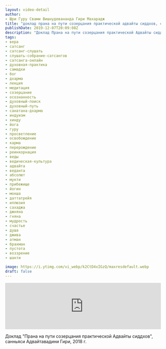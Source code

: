 ```yaml
---
layout: video-detail
author:
- Шри Гуру Свами Вишнудевананда Гири Махарадж
title: "доклад прана на пути созерцания практической адвайты сиддхов, санньяси адвайтавадини гири, 2018 г"
publishDate: 2019-12-07T20:09:08Z
description: "Доклад Прана на пути созерцания практической Адвайты сиддхов, санньяси Адвайтавадини Гири, 2018 г."
tags: 
- вера
- сатсанг
- сатсанг-слушать
- слушать-собрание-сатсангов
- сатсанга-онлайн
- духовная-практика
- самадхи
- бог
- дхарма
- лекция
- медитация
- созерцание
- осознанность
- духовный-поиск
- духовный-путь
- санатана-дхарма
- индуизм
- хинду
- йога
- гуру
- просветление
- освобождение
- карма
- перерождение
- реинкорнация
- веды
- ведическая-культура
- адвайта
- веданта
- абсолют
- мукти
- прибежище
- йогин
- мокша
- даттатрейя
- иллюзия
- сахаджа
- джняна
- гняна
- мудрость
- счастье
- душа
- джива
- атман
- брахман
- пустота
- воззрение
- шакти

image: https://i.ytimg.com/vi_webp/k2CtD4xIGzQ/maxresdefault.webp
draft: false
---
```


<iframe width="100%" src="https://www.youtube.com/embed/k2CtD4xIGzQ" frameborder="0" allowfullscreen=""></iframe> 

 Доклад "Прана на пути созерцания практической Адвайты сиддхов", санньяси Адвайтавадини Гири, 2018 г.

  

 